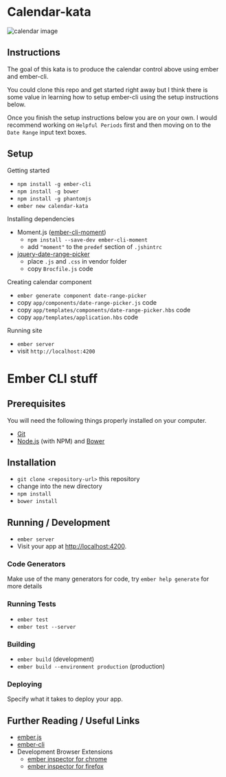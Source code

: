 # Calendar-kata

![calendar image](http://i67.photobucket.com/albums/h309/jimmay5469/39bfc4a3-ae1c-4aef-89eb-e46165fec97f.png)

## Instructions

The goal of this kata is to produce the calendar control above using ember and ember-cli.

You could clone this repo and get started right away but I think there is some value in learning how to setup ember-cli using the setup instructions below.

Once you finish the setup instructions below you are on your own.  I would recommend working on `Helpful Periods` first and then moving on to the `Date Range` input text boxes.

## Setup

Getting started
* `npm install -g ember-cli`
* `npm install -g bower`
* `npm install -g phantomjs`
* `ember new calendar-kata`

Installing dependencies
* Moment.js ([ember-cli-moment](https://www.npmjs.com/package/ember-cli-moment))
	* `npm install --save-dev ember-cli-moment`
	* add `"moment"` to the `predef` section of `.jshintrc`
* [jquery-date-range-picker](https://github.com/longbill/jquery-date-range-picker)
	* place `.js` and `.css` in vendor folder
	* copy `Brocfile.js` code

Creating calendar component
* `ember generate component date-range-picker`
* copy `app/components/date-range-picker.js` code
* copy `app/templates/components/date-range-picker.hbs` code
* copy `app/templates/application.hbs` code

Running site
* `ember server`
* visit `http://localhost:4200`


# Ember CLI stuff

## Prerequisites

You will need the following things properly installed on your computer.

* [Git](http://git-scm.com/)
* [Node.js](http://nodejs.org/) (with NPM) and [Bower](http://bower.io/)

## Installation

* `git clone <repository-url>` this repository
* change into the new directory
* `npm install`
* `bower install`

## Running / Development

* `ember server`
* Visit your app at [http://localhost:4200](http://localhost:4200).

### Code Generators

Make use of the many generators for code, try `ember help generate` for more details

### Running Tests

* `ember test`
* `ember test --server`

### Building

* `ember build` (development)
* `ember build --environment production` (production)

### Deploying

Specify what it takes to deploy your app.

## Further Reading / Useful Links

* [ember.js](http://emberjs.com/)
* [ember-cli](http://www.ember-cli.com/)
* Development Browser Extensions
  * [ember inspector for chrome](https://chrome.google.com/webstore/detail/ember-inspector/bmdblncegkenkacieihfhpjfppoconhi)
  * [ember inspector for firefox](https://addons.mozilla.org/en-US/firefox/addon/ember-inspector/)


